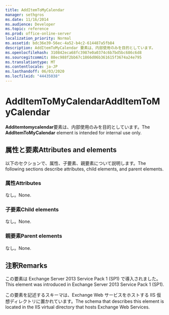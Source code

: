 ```yaml
---
title: AddItemToMyCalendar
manager: sethgros
ms.date: 11/16/2014
ms.audience: Developer
ms.topic: reference
ms.prod: office-online-server
localization_priority: Normal
ms.assetid: bdc36e39-56ec-4a52-b4c2-614487a5fb84
description: AddItemToMyCalendar 要素は、内部使用のみを目的としています。
ms.openlocfilehash: 310842eca68fc3987e0a0374c6b7bd5bc686c6d8
ms.sourcegitcommit: 88ec988f2bb67c1866d06b361615f3674a24e795
ms.translationtype: MT
ms.contentlocale: ja-JP
ms.lasthandoff: 06/03/2020
ms.locfileid: "44435038"
---
```

# <a name="additemtomycalendar"></a><span data-ttu-id="c3e21-103">AddItemToMyCalendar</span><span class="sxs-lookup"><span data-stu-id="c3e21-103">AddItemToMyCalendar</span></span>

<span data-ttu-id="c3e21-104">**Additemtomycalendar**要素は、内部使用のみを目的としています。</span><span class="sxs-lookup"><span data-stu-id="c3e21-104">The **AddItemToMyCalendar** element is intended for internal use only.</span></span> 

## <a name="attributes-and-elements"></a><span data-ttu-id="c3e21-105">属性と要素</span><span class="sxs-lookup"><span data-stu-id="c3e21-105">Attributes and elements</span></span>

<span data-ttu-id="c3e21-106">以下のセクションで、属性、子要素、親要素について説明します。</span><span class="sxs-lookup"><span data-stu-id="c3e21-106">The following sections describe attributes, child elements, and parent elements.</span></span>
  
### <a name="attributes"></a><span data-ttu-id="c3e21-107">属性</span><span class="sxs-lookup"><span data-stu-id="c3e21-107">Attributes</span></span>

<span data-ttu-id="c3e21-108">なし。</span><span class="sxs-lookup"><span data-stu-id="c3e21-108">None.</span></span>
  
### <a name="child-elements"></a><span data-ttu-id="c3e21-109">子要素</span><span class="sxs-lookup"><span data-stu-id="c3e21-109">Child elements</span></span>

<span data-ttu-id="c3e21-110">なし。</span><span class="sxs-lookup"><span data-stu-id="c3e21-110">None.</span></span>
  
### <a name="parent-elements"></a><span data-ttu-id="c3e21-111">親要素</span><span class="sxs-lookup"><span data-stu-id="c3e21-111">Parent elements</span></span>

<span data-ttu-id="c3e21-112">なし。</span><span class="sxs-lookup"><span data-stu-id="c3e21-112">None.</span></span>
  
## <a name="remarks"></a><span data-ttu-id="c3e21-113">注釈</span><span class="sxs-lookup"><span data-stu-id="c3e21-113">Remarks</span></span>

<span data-ttu-id="c3e21-114">この要素は Exchange Server 2013 Service Pack 1 (SP1) で導入されました。</span><span class="sxs-lookup"><span data-stu-id="c3e21-114">This element was introduced in Exchange Server 2013 Service Pack 1 (SP1).</span></span>
  
<span data-ttu-id="c3e21-115">この要素を記述するスキーマは、Exchange Web サービスをホストする IIS 仮想ディレクトリに置かれています。</span><span class="sxs-lookup"><span data-stu-id="c3e21-115">The schema that describes this element is located in the IIS virtual directory that hosts Exchange Web Services.</span></span>
  

